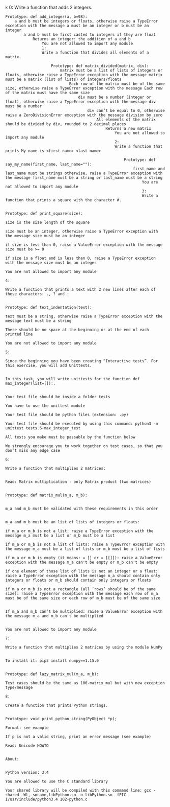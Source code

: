 k 0:
Write a function that adds 2 integers.

    Prototype: def add_integer(a, b=98):
        a and b must be integers or floats, otherwise raise a TypeError exception with the message a must be an integer or b must be an integer
            a and b must be first casted to integers if they are float
                Returns an integer: the addition of a and b
                    You are not allowed to import any module
                    1:
                    Write a function that divides all elements of a matrix.

                        Prototype: def matrix_divided(matrix, div):
                            matrix must be a list of lists of integers or floats, otherwise raise a TypeError exception with the message matrix must be a matrix (list of lists) of integers/floats
                                Each row of the matrix must be of the same size, otherwise raise a TypeError exception with the message Each row of the matrix must have the same size
                                    div must be a number (integer or float), otherwise raise a TypeError exception with the message div must be a number
                                        div can’t be equal to 0, otherwise raise a ZeroDivisionError exception with the message division by zero
                                            All elements of the matrix should be divided by div, rounded to 2 decimal places
                                                Returns a new matrix
                                                    You are not allowed to import any module
                                                    2:
                                                    Write a function that prints My name is <first name> <last name>

                                                        Prototype: def say_my_name(first_name, last_name=""):
                                                            first_name and last_name must be strings otherwise, raise a TypeError exception with the message first_name must be a string or last_name must be a string
                                                                You are not allowed to import any module
                                                                3:
                                                                Write a function that prints a square with the character #.

                                                                    Prototype: def print_square(size):
                                                                        size is the size length of the square
                                                                            size must be an integer, otherwise raise a TypeError exception with the message size must be an integer
                                                                                if size is less than 0, raise a ValueError exception with the message size must be >= 0
                                                                                    if size is a float and is less than 0, raise a TypeError exception with the message size must be an integer
                                                                                        You are not allowed to import any module
                                                                                        4:
                                                                                        Write a function that prints a text with 2 new lines after each of these characters: ., ? and :

                                                                                            Prototype: def text_indentation(text):
                                                                                                text must be a string, otherwise raise a TypeError exception with the message text must be a string
                                                                                                    There should be no space at the beginning or at the end of each printed line
                                                                                                        You are not allowed to import any module
                                                                                                        5:
                                                                                                        Since the beginning you have been creating “Interactive tests”. For this exercise, you will add Unittests.

                                                                                                        In this task, you will write unittests for the function def max_integer(list=[]):.

                                                                                                            Your test file should be inside a folder tests
                                                                                                                You have to use the unittest module
                                                                                                                    Your test file should be python files (extension: .py)
                                                                                                                        Your test file should be executed by using this command: python3 -m unittest tests.6-max_integer_test
                                                                                                                            All tests you make must be passable by the function below
                                                                                                                                We strongly encourage you to work together on test cases, so that you don’t miss any edge case
                                                                                                                                6:
                                                                                                                                Write a function that multiplies 2 matrices:

                                                                                                                                    Read: Matrix multiplication - only Matrix product (two matrices)

                                                                                                                                        Prototype: def matrix_mul(m_a, m_b):

                                                                                                                                            m_a and m_b must be validated with these requirements in this order

                                                                                                                                                m_a and m_b must be an list of lists of integers or floats:
                                                                                                                                                        if m_a or m_b is not a list: raise a TypeError exception with the message m_a must be a list or m_b must be a list
                                                                                                                                                                if m_a or m_b is not a list of lists: raise a TypeError exception with the message m_a must be a list of lists or m_b must be a list of lists
                                                                                                                                                                        if m_a or m_b is empty (it means: = [] or = [[]]): raise a ValueError exception with the message m_a can't be empty or m_b can't be empty
                                                                                                                                                                                if one element of those list of lists is not an integer or a float: raise a TypeError exception with the message m_a should contain only integers or floats or m_b should contain only integers or floats
                                                                                                                                                                                        if m_a or m_b is not a rectangle (all ‘rows’ should be of the same size): raise a TypeError exception with the message each row of m_a must be of the same size or each row of m_b must be of the same size

                                                                                                                                                                                            If m_a and m_b can’t be multiplied: raise a ValueError exception with the message m_a and m_b can't be multiplied

                                                                                                                                                                                                You are not allowed to import any module
                                                                                                                                                                                                7:
                                                                                                                                                                                                Write a function that multiplies 2 matrices by using the module NumPy

                                                                                                                                                                                                To install it: pip3 install numpy==1.15.0

                                                                                                                                                                                                    Prototype: def lazy_matrix_mul(m_a, m_b):
                                                                                                                                                                                                        Test cases should be the same as 100-matrix_mul but with new exception type/message
                                                                                                                                                                                                        8:
                                                                                                                                                                                                        Create a function that prints Python strings.

                                                                                                                                                                                                            Prototype: void print_python_string(PyObject *p);
                                                                                                                                                                                                                Format: see example
                                                                                                                                                                                                                    If p is not a valid string, print an error message (see example)
                                                                                                                                                                                                                        Read: Unicode HOWTO

                                                                                                                                                                                                                        About:

                                                                                                                                                                                                                            Python version: 3.4
                                                                                                                                                                                                                                You are allowed to use the C standard library
                                                                                                                                                                                                                                    Your shared library will be compiled with this command line: gcc -shared -Wl,-soname,libPython.so -o libPython.so -fPIC -I/usr/include/python3.4 102-python.c

